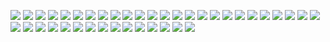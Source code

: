 ![](/assets/materials_1.png)
![](/assets/materials_2.png)
![](/assets/materials_3.png)
![](/assets/materials_4.png)
![](/assets/materials_5.png)
![](/assets/materials_6.png)
![](/assets/materials_7.png)
![](/assets/materials_8.png)
![](/assets/materials_9.png)
![](/assets/materials_10.png)
![](/assets/materials_11.png)
![](/assets/materials_12.png)
![](/assets/materials_13.png)
![](/assets/materials_14.png)
![](/assets/materials_15.png)
![](/assets/materials_16.png)
![](/assets/materials_17.png)
![](/assets/materials_18.png)
![](/assets/materials_19.png)
![](/assets/materials_20.png)
![](/assets/materials_21.png)
![](/assets/materials_22.png)
![](/assets/materials_23.png)
![](/assets/materials_24.png)
![](/assets/materials_25.png)
![](/assets/materials_26.png)
![](/assets/materials_27.png)
![](/assets/materials_28.png)
![](/assets/materials_29.png)
![](/assets/materials_30.png)
![](/assets/materials_31.png)
![](/assets/materials_32.png)
![](/assets/materials_33.png)
![](/assets/materials_34.png)
![](/assets/materials_35.png)
![](/assets/materials_36.png)
![](/assets/materials_37.png)
![](/assets/materials_38.png)
![](/assets/materials_39.png)
![](/assets/materials_40.png)







